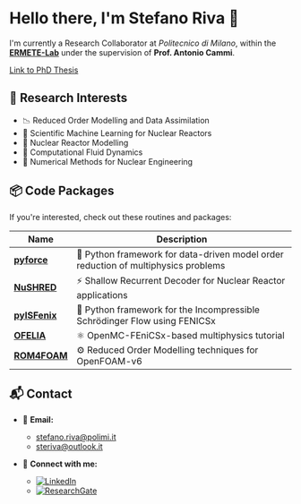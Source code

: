 # Hello there, I'm Stefano Riva 👋  

I'm currently a Research Collaborator at *Politecnico di Milano*, within the [**ERMETE-Lab**](https://github.com/ERMETE-Lab) under the supervision of **Prof. Antonio Cammi**.  

[Link to PhD Thesis](https://github.com/Steriva/phd-thesis)

## 🔬 Research Interests  
- 📉 Reduced Order Modelling and Data Assimilation  
- 🌟 Scientific Machine Learning for Nuclear Reactors  
- 🔬 Nuclear Reactor Modelling  
- 🌊 Computational Fluid Dynamics  
- 🔢 Numerical Methods for Nuclear Engineering  

## 📦 Code Packages  

If you're interested, check out these routines and packages:  

| Name                                                        | Description                                                                          |
|------------------------------------------------------------|--------------------------------------------------------------------------------------|
| [**pyforce**](https://github.com/ERMETE-Lab/ROSE-pyforce)   | 🚀 Python framework for data-driven model order reduction of multiphysics problems   |
| [**NuSHRED**](https://github.com/ERMETE-Lab/NuSHRED)        | ⚡ Shallow Recurrent Decoder for Nuclear Reactor applications                        |  
| [**pyISFenix**](https://github.com/ERMETE-Lab/MP-pyISFenix) | 🔬 Python framework for the Incompressible Schrödinger Flow using FENICSx            |
| [**OFELIA**](https://github.com/ERMETE-Lab/MP-OFELIA)       | ⚛️ OpenMC-FEniCSx-based multiphysics tutorial                                        |
| [**ROM4FOAM**](https://github.com/ERMETE-Lab/ROSE-ROM4FOAM) | ⚙️ Reduced Order Modelling techniques for OpenFOAM-v6                                |

## 📬 Contact  

- 📧 **Email:**  
  - [stefano.riva@polimi.it](mailto:stefano.riva@polimi.it)  
  - [steriva@outlook.it](mailto:steriva@outlook.it)  

- 🔗 **Connect with me:**  
  - [![LinkedIn](https://img.shields.io/badge/LinkedIn-Steriva-blue?style=flat-square&logo=linkedin)](https://linkedin.com/in/steriva)  
  - [![ResearchGate](https://img.shields.io/badge/ResearchGate-Steriva-green?style=flat-square&logo=researchgate)](https://www.researchgate.net/profile/Stefano-Riva-4)  
